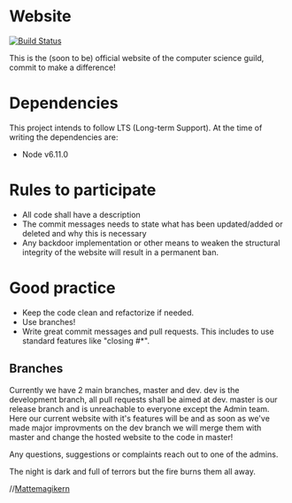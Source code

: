 # Website
[![Build Status](https://travis-ci.org/Dsek-LTH/Website.svg?branch=master)](https://travis-ci.org/Dsek-LTH/Website)

This is the (soon to be) official website of the computer science guild, commit to make a difference!

# Dependencies
This project intends to follow LTS (Long-term Support). At the time of writing the dependencies are:
- Node v6.11.0

# Rules to participate
* All code shall have a description
* The commit messages needs to state what has been updated/added or deleted and why this is necessary
* Any backdoor implementation or other means to weaken the structural integrity of the website will result in a permanent ban.

# Good practice
* Keep the code clean and refactorize if needed.
* Use branches!
* Write great commit messages and pull requests.
This includes to use standard features like "closing #*".

## Branches
Currently we have 2 main branches, master and dev. dev is the development branch, all pull requests shall be aimed at dev. 
master is our release branch and is unreachable to everyone except the Admin team. Here our current website with it's features will be and as soon as we've made major improvments on the dev branch we will merge them with master and change the hosted website to the code in master! 

Any questions, suggestions or complaints reach out to one of the admins.


The night is dark and full of terrors but the fire burns them all away.

//[Mattemagikern](https://github.com/Mattemagikern)
